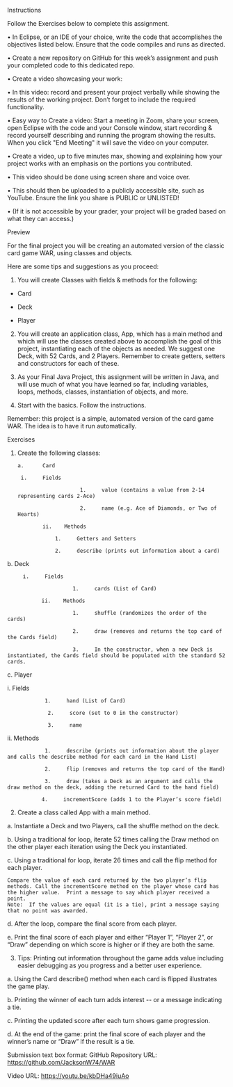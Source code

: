 Instructions 

Follow the Exercises below to complete this assignment.

•          In Eclipse, or an IDE of your choice, write the code that accomplishes the objectives listed below. Ensure that the code compiles and runs as directed.

•          Create a new repository on GitHub for this week’s assignment and push your completed code to this dedicated repo.

•          Create a video showcasing your work:

•          In this video: record and present your project verbally while showing the results of the working project.   Don’t forget to include the required functionality.

•          Easy way to Create a video:  Start a meeting in Zoom, share your screen, open Eclipse with the code and your Console window, start recording & record yourself describing and running the program showing the results. When you click "End Meeting" it will save the video on your computer.

•          Create a video, up to five minutes max, showing and explaining how your project works with an emphasis on the portions you contributed.

•       This video should be done using screen share and voice over.  

•       This should then be uploaded to a publicly accessible site, such as YouTube. Ensure the link you share is PUBLIC or UNLISTED!

•       (If it is not accessible by your grader, your project will be graded based on what they can access.)

Preview

For the final project you will be creating an automated version of the classic card game WAR, using classes and objects.

Here are some tips and suggestions as you proceed:

1. You will create Classes with fields & methods for the following:

- Card

- Deck

- Player

2.  You will create an application class, App, which has a main method and which will use the classes created above to accomplish the goal of this project, instantiating each of the objects as needed.  We suggest one Deck, with 52 Cards, and 2 Players.  Remember to create getters, setters and constructors for each of these.

3.  As your Final Java Project, this assignment will be written in Java, and will use much of what you have learned so far, including variables, loops, methods, classes, instantiation of objects, and more.

4. Start with the basics.  Follow the instructions. 

Remember:  this project is a simple, automated version of the card game WAR.  The idea is to have it run automatically.  


Exercises


1. Create the following classes:

       a.      Card

        i.     Fields

                           1.     value (contains a value from 2-14 representing cards 2-Ace)

                           2.     name (e.g. Ace of Diamonds, or Two of Hearts)

               ii.    Methods

                   1.     Getters and Setters

                   2.     describe (prints out information about a card)

b.     Deck

         i.     Fields

                         1.     cards (List of Card)

               ii.    Methods

                         1.     shuffle (randomizes the order of the cards)

                         2.     draw (removes and returns the top card of the Cards field)

                         3.     In the constructor, when a new Deck is instantiated, the Cards field should be populated with the standard 52 cards.

c.      Player

i.     Fields

                1.     hand (List of Card)

                 2.     score (set to 0 in the constructor)

                 3.     name

ii.    Methods

                1.     describe (prints out information about the player and calls the describe method for each card in the Hand List)

                2.     flip (removes and returns the top card of the Hand)

                3.     draw (takes a Deck as an argument and calls the draw method on the deck, adding the returned Card to the hand field)

               4.     incrementScore (adds 1 to the Player’s score field)

2. Create a class called App with a main method.

a.      Instantiate a Deck and two Players, call the shuffle method on the deck.

b.     Using a traditional for loop, iterate 52 times calling the Draw method on the other player each iteration using the Deck you instantiated.

c.      Using a traditional for loop, iterate 26 times and call the flip method for each player.

    Compare the value of each card returned by the two player’s flip methods. Call the incrementScore method on the player whose card has the higher value.  Print a message to say which player received a point.
    Note:  If the values are equal (it is a tie), print a message saying that no point was awarded.

d.      After the loop, compare the final score from each player.

e.      Print the final score of each player and either “Player 1”, “Player 2”, or “Draw” depending on which score is higher or if they are both the same.

 

3.  Tips:  Printing out information throughout the game adds value including easier debugging as you progress and a better user experience.

a.  Using the Card describe() method when each card is flipped illustrates the game play.

b.  Printing the winner of each turn adds interest -- or a message indicating a tie.

c.  Printing the updated score after each turn shows game progression.

d.  At the end of the game: print the final score of each player and the winner’s name or “Draw” if the result is a tie.

 
Submission text box format:
GitHub Repository URL: 
https://github.com/JacksonW74/WAR

Video URL: https://youtu.be/kbDHa49iuAo
